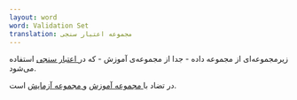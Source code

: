 ```yaml
---
layout: word
word: Validation Set
translation: مجموعه اعتبار سنجی
---
```


زیرمجموعه‌ای از مجموعه داده - جدا از مجموعه‌ی آموزش - که در[ اعتبار سنجی](/V/validation) استفاده می‌شود.

در تضاد با[ مجموعه آموزش](/T/training_set) و[ مجموعه آزمایش](/T/test_set) است.
